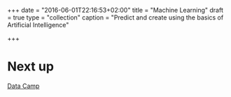 +++
date = "2016-06-01T22:16:53+02:00"
title = "Machine Learning"
draft = true
type = "collection"
caption = "Predict and create using the basics of Artificial Intelligence"

+++


# Next up

[Data Camp](https://datacamp.com)